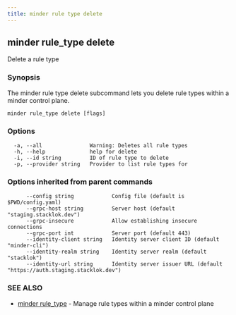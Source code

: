 ```yaml
---
title: minder rule type delete
---
```

## minder rule_type delete

Delete a rule type

### Synopsis

The minder rule type delete subcommand lets you delete rule types within a
minder control plane.

```
minder rule_type delete [flags]
```

### Options

```
  -a, --all               Warning: Deletes all rule types
  -h, --help              help for delete
  -i, --id string         ID of rule type to delete
  -p, --provider string   Provider to list rule types for
```

### Options inherited from parent commands

```
      --config string            Config file (default is $PWD/config.yaml)
      --grpc-host string         Server host (default "staging.stacklok.dev")
      --grpc-insecure            Allow establishing insecure connections
      --grpc-port int            Server port (default 443)
      --identity-client string   Identity server client ID (default "minder-cli")
      --identity-realm string    Identity server realm (default "stacklok")
      --identity-url string      Identity server issuer URL (default "https://auth.staging.stacklok.dev")
```

### SEE ALSO

* [minder rule_type](minder_rule_type.md)	 - Manage rule types within a minder control plane

